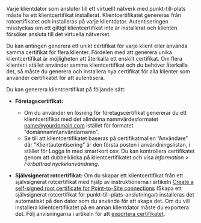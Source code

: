 Varje klientdator som ansluter till ett virtuellt nätverk med punkt-till-plats måste ha ett klientcertifikat installerat. Klientcertifikatet genereras från rotcertifikatet och installeras på varje klientdator. Autentiseringen misslyckas om ett giltigt klientcertifikat inte är installerat och klienten försöker ansluta till det virtuella nätverket.

Du kan antingen generera ett unikt certifikat för varje klient eller använda samma certifikat för flera klienter. Fördelen med att generera unika klientcertifikat är möjligheten att återkalla ett enskilt certifikat. Om flera klienter i stället använder samma klientcertifikat och du behöver återkalla det, så måste du generera och installera nya certifikat för alla klienter som använder certifikatet för att autentisera.

Du kan generera klientcertifikat på följande sätt:

- **Företagscertifikat:**

  - Om du använder en lösning för företagscertifikat genererar du ett klientcertifikat med det allmänna namnvärdesformatet name@yourdomain.com istället för formatet ”domännamn\användarnamn”.
  - Se till att klientcertifikatet baseras på certifikatmallen ”Användare” där ”Klientautentisering” är den första posten i användningslistan, i stället för Logga in med smartkort osv. Du kan kontrollera certifikatet genom att dubbelklicka på klientcertifikatet och visa *Information > Förbättrad nyckelanvändning*.

- **Självsignerat rotcertifikat:** Om du skapar ett klientcertifikat från ett självsignerat rotcertifikat med hjälp av instruktionerna i artikeln [Create a self-signed root certificate for Point-to-Site connections](../articles/vpn-gateway/vpn-gateway-certificates-point-to-site.md#clientcert) (Skapa ett självsignerat rotcertifikat för punkt-till-plats-anslutningar) installeras det automatiskt på den dator som du använde för att skapa det. Om du vill installera klientcertifikatet på en annan klientdator måste du exportera det. Följ anvisningarna i artikeln för att [exportera certifikatet](../articles/vpn-gateway/vpn-gateway-certificates-point-to-site.md#clientexport).